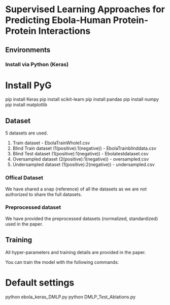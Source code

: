 # Supervised Learning Approaches for Predicting Ebola-Human Protein-Protein Interactions

## Environments

### Install via Python (Keras)

# Install PyG
pip install Keras
pip install scikit-learn
pip install pandas
pip install numpy
pip install matplotlib

## Dataset
5 datasets are used.
1. Train dataset - EbolaTrainWhole1.csv
2. Blind Train dataset (1(positive):1(negative)) - EbolaTrainblinddata.csv
3. Blind Test dataset (1(positive):1(negative)) - Ebolatestdataset.csv
4. Oversampled dataset (2(positive):1(negative)) - oversampled.csv
5. Undersampled dataset (1(positive):2(negative)) - undersampled.csv
   
### Offical Dataset
We have shared a snap (reference) of all the datasets as we are not authorized to share the full datasets.

### Preprocessed dataset
We have provided the preprocessed datasets (normalized, standardized) used in the paper.

## Training

All hyper-parameters and training details are provided in the paper.

You can train the model with the following commands:

# Default settings
python ebola_keras_DMLP.py 
python DMLP_Test_Ablations.py
